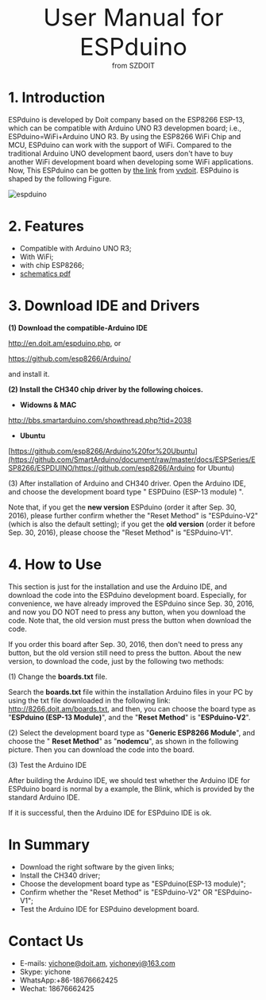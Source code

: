 <center> <font size=10> User Manual for ESPduino </font></center>

<center> from SZDOIT </center>


# 1. Introduction

ESPduino is developed by Doit company based on the ESP8266 ESP-13, which can be compatible with Arduino UNO R3 developmen board; i.e., ESPduino=WiFi+Arduino UNO R3.
By using the ESP8266 WiFi Chip and MCU, ESPduino can work with the support of WiFi. Compared to the traditional Arduino UNO development baord, users don't have to buy another WiFi development board when developing some WiFi applications. Now, This ESPduino can be gotten by [the link](https://github.com/SmartArduino/document/raw/master/docs/ESPSeries/ESP8266/ESPDUINO/http://www.smartarduino.com/view.php?id=94894) from [vvdoit](https://github.com/SmartArduino/document/raw/master/docs/ESPSeries/ESP8266/ESPDUINO/www.vvdoit.com). ESPduino is shaped by the following Figure.

![espduino](https://github.com/SmartArduino/document/raw/master/docs/ESPSeries/ESP8266/ESPDUINO/espduino.jpg)

# 2. Features

- Compatible with Arduino UNO R3;
- With WiFi;
- with chip ESP8266;
- [schematics pdf](https://github.com/SmartArduino/document/raw/master/docs/ESPSeries/ESP8266/ESPDUINO/https://github.com/SmartArduino/ESPboard/blob/master/espduino_shematic.pdf)

# 3. Download IDE and Drivers

**(1) Download the compatible-Arduino IDE**

http://en.doit.am/espduino.php, or

https://github.com/esp8266/Arduino/

and install it.

**(2) Install the CH340 chip driver by the following choices.**

- **Widowns & MAC**

http://bbs.smartarduino.com/showthread.php?tid=2038

- **Ubuntu**

[https://github.com/esp8266/Arduino%20for%20Ubuntu](https://github.com/SmartArduino/document/raw/master/docs/ESPSeries/ESP8266/ESPDUINO/https://github.com/esp8266/Arduino for Ubuntu)

(3) After installation of Arduino and CH340 driver. Open the Arduino IDE, and choose the development board type " ESPDuino (ESP-13 module) ".

Note that, if you get the **new version** ESPduino (order it after Sep. 30, 2016), please further confirm whether the "Reset Method" is "ESPduino-V2" (which is also the default setting); if you get the **old version** (order it before Sep. 30, 2016), please choose the "Reset Method" is "ESPduino-V1".

# 4. How to Use

This section is just for the installation and use the Arduino IDE, and download the code into the ESPduino development board. Especially, for convenience, we have already improved the ESPduino since Sep. 30, 2016, and now you DO NOT need to press any button, when you download the code. Note that, the old version must press the button when download the code.

If you order this board after Sep. 30, 2016, then don't need to press any button, but the old version still need to press the button. About the new version, to download the code, just by the following two methods:

(1) Change the **boards.txt** file.

Search the **boards.txt** file within the installation Arduino files in your PC by using the txt file downloaded in the following link: http://8266.doit.am/boards.txt, and then, you can choose the board type as "**ESPduino (ESP-13 Module)**", and the "**Reset Method**" is "**ESPduino-V2**".

(2) Select the development board type as "**Generic ESP8266 Module**", and choose the " **Reset Method**" as "**nodemcu**", as shown in the following picture. Then you can download the code into the board.

(3) Test the Arduino IDE

After building the Arduino IDE, we should test whether the Arduino IDE for ESPduino board is normal by a example, the Blink, which is provided by the standard Arduino IDE.

If it is successful, then the Arduino IDE for ESPduino IDE is ok.

# In Summary

- Download the right software by the given links;
- Install the CH340 driver;
- Choose the development board type as "ESPduino(ESP-13 module)";
- Confirm whether the "Reset Method" is "ESPduino-V2" OR "ESPduino-V1";
- Test the Arduino IDE for ESPduino development board.



# Contact Us

- E-mails: [yichone@doit.am](mailto:yichone@doit.am), [yichoneyi@163.com](mailto:yichoneyi@163.com)
- Skype: yichone
- WhatsApp:+86-18676662425
- Wechat: 18676662425